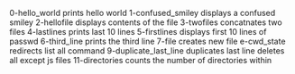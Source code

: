 0-hello_world prints hello world 
1-confused_smiley displays a confused smiley
2-hellofile displays contents of the file
3-twofiles concatnates two files
4-lastlines prints last 10 lines
5-firstlines displays first 10 lines of passwd
6-third_line prints the third line
7-file creates new file
e-cwd_state redirects list all command
9-duplicate_last_line duplicates last line
deletes all except js files
11-directories counts the number of directories within
